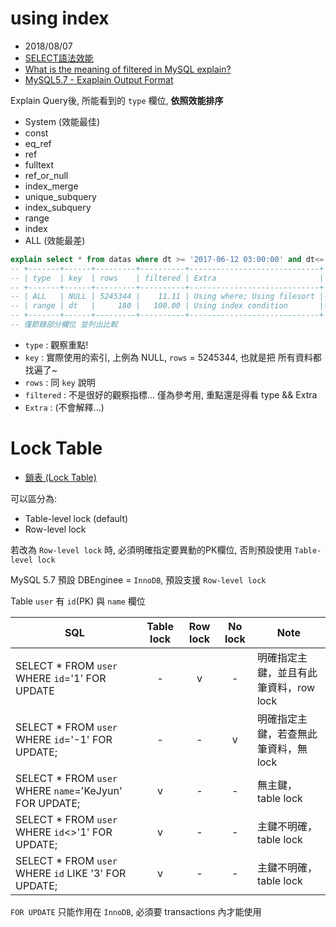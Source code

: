 
# using index

- 2018/08/07
- [SELECT語法效能](https://kejyuntw.gitbooks.io/high-scaling-websites-structure-learning-notes/Database/Database-MySQL-SELECT-SQL-Explain-Test.html)
- [What is the meaning of filtered in MySQL explain?](https://dba.stackexchange.com/questions/164251/what-is-the-meaning-of-filtered-in-mysql-explain)
- [MySQL5.7 - Exaplain Output Format](https://dev.mysql.com/doc/refman/5.7/en/explain-output.html)

Explain Query後, 所能看到的 `type` 欄位, **依照效能排序**
- System (效能最佳)
- const
- eq_ref
- ref
- fulltext
- ref_or_null
- index_merge
- unique_subquery
- index_subquery
- range
- index
- ALL (效能最差)

```sql
explain select * from datas where dt >= '2017-06-12 03:00:00' and dt<= '2017-06-12 06:00:00' order by dt desc;
-- +-------+------+---------+----------+-----------------------------+
-- | type  | key  | rows    | filtered | Extra                       |
-- +-------+------+---------+----------+-----------------------------+
-- | ALL   | NULL | 5245344 |    11.11 | Using where; Using filesort |--;# 無 Index, 180 rows in set (1.58 sec)
-- | range | dt   |     180 |   100.00 | Using index condition       |--;# 有 Index, 180 rows in set (0.00 sec)
-- +-------+------+---------+----------+-----------------------------+
-- 僅節錄部分欄位 並列出比較
```

- `type` : 觀察重點! 
- `key` : 實際使用的索引, 上例為 NULL, `rows` = 5245344, 也就是把 所有資料都找遍了~
- `rows` : 同 `key` 說明
- `filtered` : 不是很好的觀察指標... 僅為參考用, 重點還是得看 type && Extra
- `Extra` : (不會解釋...)



# Lock Table

- [鎖表 (Lock Table)](https://kejyuntw.gitbooks.io/high-scaling-websites-structure-learning-notes/Database/Database-MySQL-Lock-Table.html)

可以區分為:
- Table-level lock (default)
- Row-level lock

若改為 `Row-level lock` 時, 必須明確指定要異動的PK欄位, 否則預設使用 `Table-level lock`

MySQL 5.7 預設 DBEnginee = `InnoDB`, 預設支援 `Row-level lock`

Table `user` 有 `id`(PK) 與 `name` 欄位

SQL	                                                   | Table lock | Row lock | No lock | Note
------------------------------------------------------ |:----------:|:--------:|:-------:| ----------------
SELECT * FROM `user` WHERE `id`='1' FOR UPDATE         | -          | v        | -       | 明確指定主鍵，並且有此筆資料，row lock
SELECT * FROM `user` WHERE `id`='-1' FOR UPDATE;       | -          | -        | v       | 明確指定主鍵，若查無此筆資料，無 lock
SELECT * FROM `user` WHERE `name`='KeJyun' FOR UPDATE; | v          | -        | -       | 無主鍵，table lock
SELECT * FROM `user` WHERE `id`<>'1' FOR UPDATE;       | v          | -        | -       | 主鍵不明確，table lock
SELECT * FROM `user` WHERE `id` LIKE '3' FOR UPDATE;   | v          | -        | -       | 主鍵不明確，table lock

`FOR UPDATE` 只能作用在 `InnoDB`, 必須要 transactions 內才能使用
